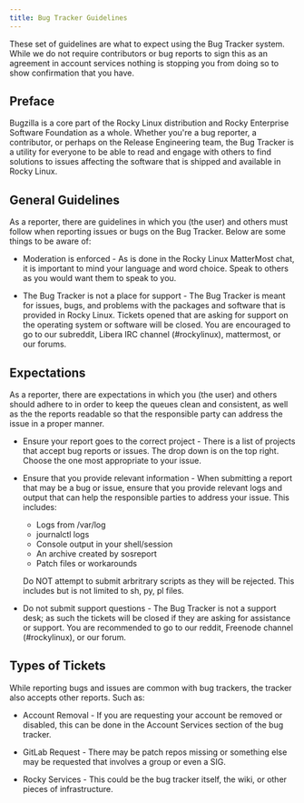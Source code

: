 ```yaml
---
title: Bug Tracker Guidelines
---
```


These set of guidelines are what to expect using the Bug Tracker system. While
we do not require contributors or bug reports to sign this as an agreement in
account services nothing is stopping you from doing so to show confirmation that
you have.

## Preface

Bugzilla is a core part of the Rocky Linux distribution and Rocky Enterprise
Software Foundation as a whole. Whether you're a bug reporter, a contributor,
or perhaps on the Release Engineering team, the Bug Tracker is a utility for
everyone to be able to read and engage with others to find solutions to issues
affecting the software that is shipped and available in Rocky Linux.

## General Guidelines

As a reporter, there are guidelines in which you (the user) and others must
follow when reporting issues or bugs on the Bug Tracker. Below are some things
to be aware of:

* Moderation is enforced - As is done in the Rocky Linux MatterMost chat, it is
  important to mind your language and word choice. Speak to others as you would
  want them to speak to you.

* The Bug Tracker is not a place for support - The Bug Tracker is meant for
  issues, bugs, and problems with the packages and software that is provided in
  Rocky Linux. Tickets opened that are asking for support on the operating
  system or software will be closed. You are encouraged to go to our subreddit,
  Libera IRC channel (#rockylinux), mattermost, or our forums.

## Expectations

As a reporter, there are expectations in which you (the user) and others should
adhere to in order to keep the queues clean and consistent, as well as the
the reports readable so that the responsible party can address the issue in a
proper manner.

* Ensure your report goes to the correct project - There is a list of projects
  that accept bug reports or issues. The drop down is on the top right. Choose
  the one most appropriate to your issue.

* Ensure that you provide relevant information - When submitting a report that
  may be a bug or issue, ensure that you provide relevant logs and output that
  can help the responsible parties to address your issue. This includes:

    * Logs from /var/log
    * journalctl logs
    * Console output in your shell/session
    * An archive created by sosreport
    * Patch files or workarounds

  Do NOT attempt to submit arbritrary scripts as they will be rejected. This
  includes but is not limited to sh, py, pl files.

* Do not submit support questions - The Bug Tracker is not a support desk; as
  such the tickets will be closed if they are asking for assistance or support.
  You are recommended to go to our reddit, Freenode channel (#rockylinux), or
  our forum.

## Types of Tickets

While reporting bugs and issues are common with bug trackers, the tracker also
accepts other reports. Such as:

* Account Removal - If you are requesting your account be removed or disabled,
  this can be done in the Account Services section of the bug tracker.

* GitLab Request - There may be patch repos missing or something else may be
  requested that involves a group or even a SIG.

* Rocky Services - This could be the bug tracker itself, the wiki, or other
  pieces of infrastructure.
